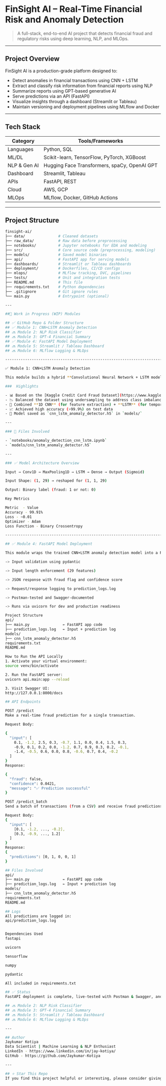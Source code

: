 # FinSight AI – Real-Time Financial Risk and Anomaly Detection

> A full-stack, end-to-end AI project that detects financial fraud and regulatory risks using deep learning, NLP, and MLOps.

---

##  Project Overview

FinSight AI is a production-grade platform designed to:
- Detect anomalies in financial transactions using CNN + LSTM
- Extract and classify risk information from financial reports using NLP
- Summarize reports using GPT-based generative AI
- Serve predictions via an API (FastAPI)
- Visualize insights through a dashboard (Streamlit or Tableau)
- Maintain versioning and deployment pipelines using MLflow and Docker

---

##  Tech Stack

| Category         | Tools/Frameworks                             |
|------------------|-----------------------------------------------|
| Languages        | Python, SQL                                   |
| ML/DL            | Scikit-learn, TensorFlow, PyTorch, XGBoost    |
| NLP & Gen AI     | Hugging Face Transformers, spaCy, OpenAI GPT  |
| Dashboard        | Streamlit, Tableau                            |
| APIs             | FastAPI, REST                                 |
| Cloud            | AWS, GCP                                      |
| MLOps            | MLflow, Docker, GitHub Actions                |

---

##  Project Structure

```bash
finsight-ai/
├── data/               # Cleaned datasets
├── raw_data/           # Raw data before preprocessing
├── notebooks/          # Jupyter notebooks for EDA and modeling
├── src/                # Core source code (preprocessing, modeling)
├── models/             # Saved model binaries
├── api/                # FastAPI app for serving models
├── dashboards/         # Streamlit or Tableau dashboards
├── deployment/         # Dockerfiles, CI/CD configs
├── mlops/              # MLflow tracking, DVC, pipelines
├── tests/              # Unit and integration tests
├── README.md           # This file
├── requirements.txt    # Python dependencies
├── .gitignore          # Git ignore rules
└── main.py             # Entrypoint (optional)

---

##🧪 Work in Progress (WIP) Modules

## ✅ GitHub Repo & Folder Structure
## ✅ Module 1: CNN+LSTM Anomaly Detection
## 🔜 Module 2: NLP Risk Classifier
## 🔜 Module 3: GPT-4 Financial Summary
## ✅ Module 4: FastAPI Model Deployment
## 🔜 Module 5: Streamlit / Tableau Dashboard
## 🔜 Module 6: MLflow Logging & MLOps

--------------------------------------------------------------------------

✅ Module 1: CNN+LSTM Anomaly Detection

This module builds a hybrid **Convolutional Neural Network + LSTM model** for detecting fraudulent transactions in highly imbalanced datasets.

###  Highlights

- 📊 Based on the [Kaggle Credit Card Fraud Dataset](https://www.kaggle.com/datasets/mlg-ulb/creditcardfraud)
- 📉 Balanced the dataset using undersampling to address class imbalance
- 🧠 Combined **1D CNN** (for feature extraction) + **LSTM** (for temporal/sequential learning)
- 📈 Achieved high accuracy (>99.9%) on test data
- 💾 Model saved as `cnn_lstm_anomaly_detector.h5` in `models/`

---

### 📁 Files Involved

- `notebooks/anomaly_detection_cnn_lstm.ipynb`
- `models/cnn_lstm_anomaly_detector.h5`

---

### ✅ Model Architecture Overview

Input → Conv1D → MaxPooling1D → LSTM → Dense → Output (Sigmoid)

Input Shape: (1, 29) → reshaped for (1, 1, 29)

Output: Binary label (fraud: 1 or not: 0)

Key Metrics

Metric	- Value
Accuracy - 99.91%
Loss - ~0.01
Optimizer - Adam
Loss Function - Binary Crossentropy

--------------------------------------------------------------------------

## ✅ Module 4: FastAPI Model Deployment

This module wraps the trained CNN+LSTM anomaly detection model into a RESTful API using FastAPI. It supports fraud predictions via a /predict endpoint and includes:

-> Input validation using pydantic

-> Input length enforcement (29 features)

-> JSON response with fraud flag and confidence score

-> Request/response logging to prediction_logs.log

-> Postman-tested and Swagger-documented

-> Runs via uvicorn for dev and production readiness

Project Structure
api/
├── main.py               ← FastAPI app code
├── prediction_logs.log   ← Input + prediction log
models/
├── cnn_lstm_anomaly_detector.h5
requirements.txt
README.md

How to Run the API Locally
1. Activate your virtual environment:
source venv/bin/activate

2. Run the FastAPI server:
uvicorn api.main:app --reload

3. Visit Swagger UI:
http://127.0.0.1:8000/docs

## API Endpoints

POST /predict
Make a real-time fraud prediction for a single transaction.

Request Body:

{
  "input": [
    0.1, -1.2, 2.5, 0.3, -0.7, 1.1, 0.0, 0.4, 1.5, 0.3,
    -0.9, 0.1, 0.2, 0.0, -1.2, 0.7, 0.9, 0.3, 0.2, -0.1,
    -1.4, -0.5, 0.6, 0.0, 0.8, -0.6, 0.7, 0.4, -0.2
  ]
}
Response:

{
  "fraud": false,
  "confidence": 0.0421,
  "message": "✅ Prediction successful"
}

POST /predict_batch
Send a batch of transactions (from a CSV) and receive fraud predictions.

Request Body:
{
  "input": [
    [0.1, -1.2, ..., -0.2],
    [0.3, -0.9, ..., 1.2]
  ]
}
Response:
{
  "predictions": [0, 1, 0, 0, 1]
}

## Files Involved
api/
├── main.py               ← FastAPI app code
├── prediction_logs.log   ← Input + prediction log
models/
├── cnn_lstm_anomaly_detector.h5
requirements.txt
README.md

## Logs
All predictions are logged in:
api/prediction_logs.log


Dependencies Used
fastapi

uvicorn

tensorflow

numpy

pydantic

All included in requirements.txt

## ✅ Status
FastAPI deployment is complete, live-tested with Postman & Swagger, and ready for production.

## 🔜 Module 2: NLP Risk Classifier
## 🔜 Module 3: GPT-4 Financial Summary
## 🔜 Module 5: Streamlit / Tableau Dashboard
## 🔜 Module 6: MLflow Logging & MLOps

---

## Author
Jaykumar Kotiya
Data Scientist | Machine Learning & NLP Enthusiast
LinkedIn - https://www.linkedin.com/in/jay-kotiya/
GitHub - https://github.com/Jaykumar-Kotiya

---

## ⭐ Star This Repo
If you find this project helpful or interesting, please consider giving it a ⭐ on GitHub! It helps others discover it.

